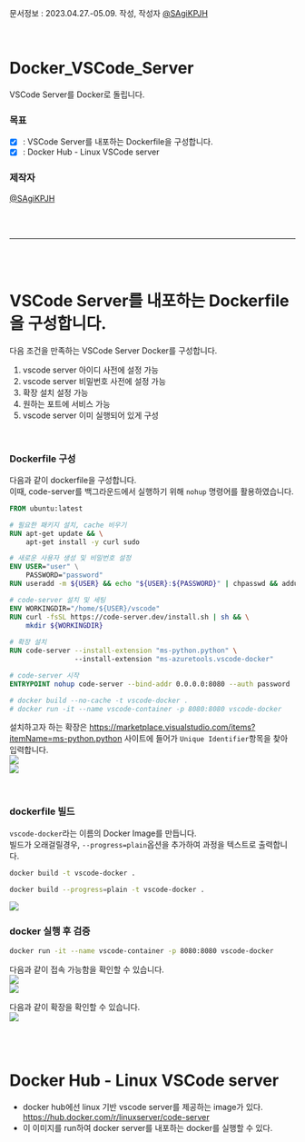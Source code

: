 문서정보 : 2023.04.27.-05.09. 작성, 작성자 [@SAgiKPJH](https://github.com/SAgiKPJH)

<br>

# Docker_VSCode_Server
VSCode Server를 Docker로 돌립니다.

### 목표
- [x] : VSCode Server를 내포하는 Dockerfile을 구성합니다.
- [x] : Docker Hub - Linux VSCode server

### 제작자
[@SAgiKPJH](https://github.com/SAgiKPJH)

<br><br>

---

<br><br>

# VSCode Server를 내포하는 Dockerfile을 구성합니다.

다음 조건을 만족하는 VSCode Server Docker를 구성합니다.  
1. vscode server 아이디 사전에 설정 가능
2. vscode server 비밀번호 사전에 설정 가능
3. 확장 설치 설정 가능
4. 원하는 포트에 서비스 가능
5. vscode server 이미 실행되어 있게 구성

<br>

### Dockerfile 구성

다음과 같이 dockerfile을 구성합니다.  
이때, code-server를 백그라운드에서 실행하기 위해 `nohup` 명령어를 활용하였습니다.

```dockerfile
FROM ubuntu:latest

# 필요한 패키지 설치, cache 비우기
RUN apt-get update && \
    apt-get install -y curl sudo

# 새로운 사용자 생성 및 비밀번호 설정
ENV USER="user" \
    PASSWORD="password"
RUN useradd -m ${USER} && echo "${USER}:${PASSWORD}" | chpasswd && adduser ${USER} sudo

# code-server 설치 및 세팅
ENV WORKINGDIR="/home/${USER}/vscode"
RUN curl -fsSL https://code-server.dev/install.sh | sh && \
    mkdir ${WORKINGDIR}
    
# 확장 설치
RUN code-server --install-extension "ms-python.python" \ 
                --install-extension "ms-azuretools.vscode-docker"

# code-server 시작
ENTRYPOINT nohup code-server --bind-addr 0.0.0.0:8080 --auth password  ${WORKINGDIR}

# docker build --no-cache -t vscode-docker .
# docker run -it --name vscode-container -p 8080:8080 vscode-docker
```
  
설치하고자 하는 확장은 https://marketplace.visualstudio.com/items?itemName=ms-python.python 사이트에 들어가 `Unique Identifier`항목을 찾아 입력합니다.  
<img src="https://user-images.githubusercontent.com/66783849/234725217-4081ba0a-bd39-4944-86db-afce20b1227f.png">  
<img src="https://user-images.githubusercontent.com/66783849/234725243-686def18-71a5-4319-85f4-2af2c357c8bb.png">  


<br>

### dockerfile 빌드
`vscode-docker`라는 이름의 Docker Image를 만듭니다.  
빌드가 오래걸릴경우, `--progress=plain`옵션을 추가하여 과정을 텍스트로 출력합니다.  
```bash
docker build -t vscode-docker .

docker build --progress=plain -t vscode-docker .
```
<img src="https://user-images.githubusercontent.com/66783849/234724445-877ebefd-96bf-471e-890e-4fe7df0bb44f.png">  

<br>

### docker 실행 후 검증

```bash
docker run -it --name vscode-container -p 8080:8080 vscode-docker
```
다음과 같이 접속 가능함을 확인할 수 있습니다.  
<img src="https://user-images.githubusercontent.com/66783849/236122610-ee1992db-73e6-49cc-923e-87f30581f3b6.png"/>  
<img src="https://user-images.githubusercontent.com/66783849/236748652-04fb3427-a3dd-4bfc-a823-c7605c1aa3d2.png"/>  

다음과 같이 확장을 확인할 수 있습니다.  
<img src="https://user-images.githubusercontent.com/66783849/236140752-2cd56f80-8d89-4c29-9261-8219288c767c.png"/>  

<br><br>

# Docker Hub - Linux VSCode server

- docker hub에선 linux 기반 vscode server를 제공하는 image가 있다. https://hub.docker.com/r/linuxserver/code-server
- 이 이미지를 run하여 docker server를 내포하는 docker를 실행할 수 있다.
